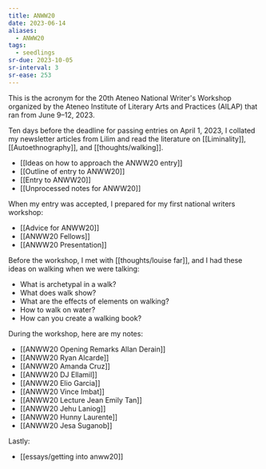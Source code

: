 ```yaml
---
title: ANWW20
date: 2023-06-14
aliases:
  - ANWW20
tags:
  - seedlings
sr-due: 2023-10-05
sr-interval: 3
sr-ease: 253
---
```

This is the acronym for the 20th Ateneo National Writer's Workshop organized by the Ateneo Institute of Literary Arts and Practices (AILAP) that ran from June 9–12, 2023.

Ten days before the deadline for passing entries on April 1, 2023, I collated my newsletter articles from Lilim and read the literature on [[Liminality]], [[Autoethnography]], and [[thoughts/walking]].

- [[Ideas on how to approach the ANWW20 entry]]
- [[Outline of entry to ANWW20]]
- [[Entry to ANWW20]]
- [[Unprocessed notes for ANWW20]]

When my entry was accepted, I prepared for my first national writers workshop:
- [[Advice for ANWW20]]
- [[ANWW20 Fellows]]
- [[ANWW20 Presentation]]

Before the workshop, I met with [[thoughts/louise far]], and I had these ideas on walking when we were talking:
- What is archetypal in a walk?
- What does walk show?
- What are the effects of elements on walking?
- How to walk on water?
- How can you create a walking book?

During the workshop, here are my notes:

- [[ANWW20 Opening Remarks Allan Derain]]
- [[ANWW20 Ryan Alcarde]]
- [[ANWW20 Amanda Cruz]]
- [[ANWW20 DJ Ellamil]]
- [[ANWW20 Elio Garcia]]
- [[ANWW20 Vince Imbat]]
- [[ANWW20 Lecture Jean Emily Tan]]
- [[ANWW20 Jehu Laniog]]
- [[ANWW20 Hunny Laurente]]
- [[ANWW20 Jesa Suganob]]

Lastly:
- [[essays/getting into anww20]]